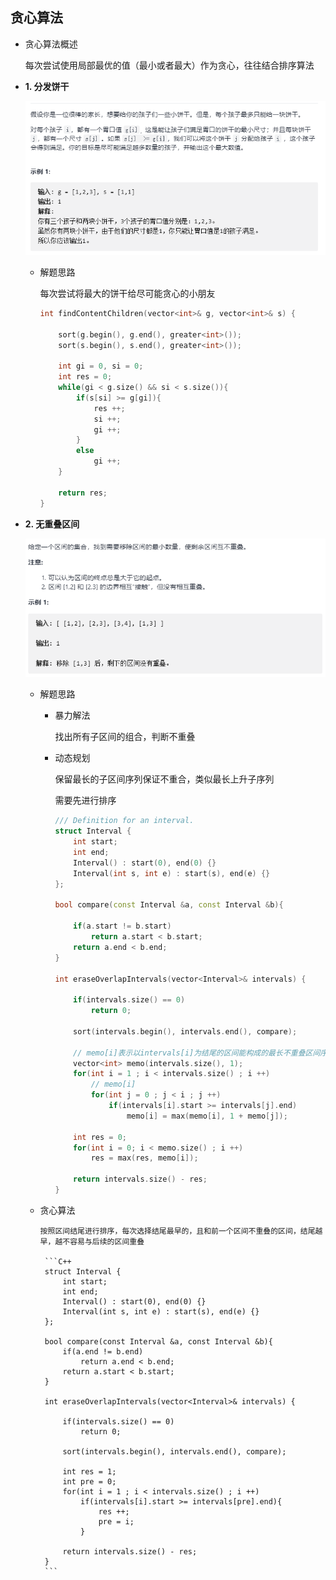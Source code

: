 ## 贪心算法

- 贪心算法概述

	每次尝试使用局部最优的值（最小或者最大）作为贪心，往往结合排序算法

- **1. 分发饼干**    	
	
    ![](./img/131.png)

	- 解题思路

		每次尝试将最大的饼干给尽可能贪心的小朋友
        
        ```C++
        int findContentChildren(vector<int>& g, vector<int>& s) {

            sort(g.begin(), g.end(), greater<int>());
            sort(s.begin(), s.end(), greater<int>());

            int gi = 0, si = 0;
            int res = 0;
            while(gi < g.size() && si < s.size()){
                if(s[si] >= g[gi]){
                    res ++;
                    si ++;
                    gi ++;
                }
                else
                    gi ++;
            }

            return res;
        }
        ```
        
- **2. 无重叠区间**         

	![](./img/132.png)
    
    - 解题思路

		- 暴力解法

			找出所有子区间的组合，判断不重叠
            
        - 动态规划

			保留最长的子区间序列保证不重合，类似最长上升子序列
            
            需要先进行排序
            
            ```C++
            /// Definition for an interval.
            struct Interval {
                int start;
                int end;
                Interval() : start(0), end(0) {}
                Interval(int s, int e) : start(s), end(e) {}
            };

            bool compare(const Interval &a, const Interval &b){

                if(a.start != b.start)
                    return a.start < b.start;
                return a.end < b.end;
            }
            
            int eraseOverlapIntervals(vector<Interval>& intervals) {

                if(intervals.size() == 0)
                    return 0;

                sort(intervals.begin(), intervals.end(), compare);

                // memo[i]表示以intervals[i]为结尾的区间能构成的最长不重叠区间序列
                vector<int> memo(intervals.size(), 1);
                for(int i = 1 ; i < intervals.size() ; i ++)
                    // memo[i]
                    for(int j = 0 ; j < i ; j ++)
                        if(intervals[i].start >= intervals[j].end)
                            memo[i] = max(memo[i], 1 + memo[j]);

                int res = 0;
                for(int i = 0; i < memo.size() ; i ++)
                    res = max(res, memo[i]);

                return intervals.size() - res;
            }
            ```
            
     - 贪心算法       
            
           按照区间结尾进行排序，每次选择结尾最早的，且和前一个区间不重叠的区间，结尾越早，越不容易与后续的区间重叠
            
            ```C++
            struct Interval {
                int start;
                int end;
                Interval() : start(0), end(0) {}
                Interval(int s, int e) : start(s), end(e) {}
            };

            bool compare(const Interval &a, const Interval &b){
                if(a.end != b.end)
                    return a.end < b.end;
                return a.start < b.start;
            }
            
            int eraseOverlapIntervals(vector<Interval>& intervals) {

                if(intervals.size() == 0)
                    return 0;

                sort(intervals.begin(), intervals.end(), compare);

                int res = 1;
                int pre = 0;
                for(int i = 1 ; i < intervals.size() ; i ++)
                    if(intervals[i].start >= intervals[pre].end){
                        res ++;
                        pre = i;
                    }

                return intervals.size() - res;
            }
            ```